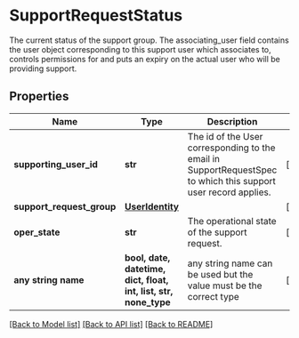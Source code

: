 # SupportRequestStatus

The current status of the support group.  The associating_user field contains the user object corresponding to this support user which associates to, controls permissions for and puts an expiry on the actual user who will be providing support. 

## Properties
Name | Type | Description | Notes
------------ | ------------- | ------------- | -------------
**supporting_user_id** | **str** | The id of the User corresponding to the email in SupportRequestSpec to which this support user record applies.  | [optional] 
**support_request_group** | [**UserIdentity**](UserIdentity.md) |  | [optional] 
**oper_state** | **str** | The operational state of the support request. | [optional] 
**any string name** | **bool, date, datetime, dict, float, int, list, str, none_type** | any string name can be used but the value must be the correct type | [optional]

[[Back to Model list]](../README.md#documentation-for-models) [[Back to API list]](../README.md#documentation-for-api-endpoints) [[Back to README]](../README.md)


